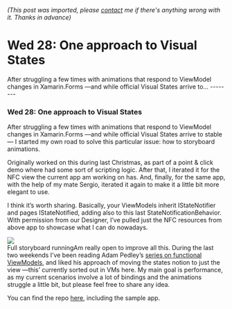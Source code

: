 *(This post was imported, please [contact](#/contact) me if there's anything wrong with it. Thanks in advance)*

  # Wed 28: One approach to Visual States

   After struggling a few times with animations that respond to ViewModel changes in Xamarin.Forms —and while official Visual States arrive to…   --------
  
### Wed 28: One approach to Visual States

After struggling a few times with animations that respond to ViewModel changes in Xamarin.Forms —and while official Visual States arrive to stable— I started my own road to solve this particular issue: how to storyboard animations.

Originally worked on this during last Christmas, as part of a point & click demo where had some sort of scripting logic. After that, I iterated it for the NFC view the current app am working on has. And, finally, for the same app, with the help of my mate Sergio, iterated it again to make it a little bit more elegant to use.

I think it’s worth sharing. Basically, your ViewModels inherit IStateNotifier and pages IStateNotified, adding also to this last StateNotificationBehavior. With permission from our Designer, I’ve pulled just the NFC resources from above app to showcase what I can do nowadays.

![](https://cdn-images-1.medium.com/max/800/1*9o5SWTFk_2kBtKPKcGVAhQ.gif)  
Full storyboard runningAm really open to improve all this. During the last two weekends I’ve been reading Adam Pedley’s [series on functional ViewModels](https://xamarinhelp.com/more-functional-viewmodels-in-xamarin-forms-with-c/), and liked his approach of moving the states notion to just the view —this’ currently sorted out in VMs here. My main goal is performance, as my current scenarios involve a lot of bindings and the animations struggle a little bit, but please feel free to share any idea.

You can find the repo [here](https://github.com/MarcosCobena/XamarinFormsVisualStates), including the sample app.